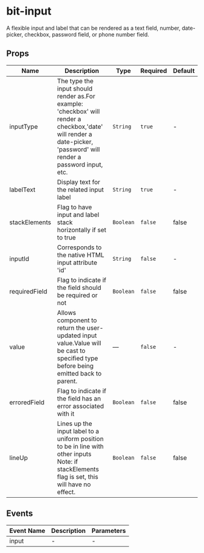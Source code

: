 # bit-input

A flexible input and label that can be rendered as a text field, number, date-picker, checkbox, password field, or phone number field.

## Props

<!-- @vuese:bit-input:props:start -->
|Name|Description|Type|Required|Default|
|---|---|---|---|---|
|inputType|The type the input should render as.For example: 'checkbox' will render a checkbox,'date' will render a date-picker, 'password' will render a password input, etc.|`String`|`true`|-|
|labelText|Display text for the related input label|`String`|`true`|-|
|stackElements|Flag to have input and label stack horizontally if set to true|`Boolean`|`false`|false|
|inputId|Corresponds to the native HTML input attribute 'id'|`String`|`false`|-|
|requiredField|Flag to indicate if the field should be required or not|`Boolean`|`false`|false|
|value|Allows component to return the user-updated input value.Value will be cast to specified type before being emitted back to parent.|—|`false`|-|
|erroredField|Flag to indicate if the field has an error associated with it|`Boolean`|`false`|false|
|lineUp|Lines up the input label to a uniform position to be in line with other inputs<br>Note: if stackElements flag is set, this will have no effect.|`Boolean`|`false`|false|

<!-- @vuese:bit-input:props:end -->


## Events

<!-- @vuese:bit-input:events:start -->
|Event Name|Description|Parameters|
|---|---|---|
|input|-|-|

<!-- @vuese:bit-input:events:end -->


